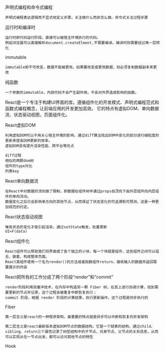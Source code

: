 声明式编程和命令式编程
```
声明式编程表达逻辑而不显式地定义步骤，关注做什么而非怎么做。命令式关注过程步骤
```
运行时和编译时
```
运行时即代码运行阶段，直接可以被宿主环境执行的代码。
例如浏览器可以直接解析document.createElment,不需要编译。编译时则需要经过再一层转化
```
immutable
```
immutable即不可改变，数据不能被更改。如果要改变或更改数据，则必须复制数据副本来更改
```
纯函数
```
一个参数的immutable，内部代码不会产生副作用，不会对外界造成影响的函数。
```

React是一个专注于构建UI界面的库。遵循组件化的开发模式、声明式编程范式和函数式编程概念，让前端应用的开发更加高效。
它的特点有虚拟DOM、单向数据流、状态驱动视图，页面组件化。

React虚拟DOM
```
利用虚拟DOM可以不用关心宿主环境的影响，通过diff算法找出DOM中变化的部分进行细粒度的更新来提高DOM更新的效率。
虚拟DOM具有提升渲染性能、跨平台等优点

diff过程
相似的两颗dom树
组件的type对比
列表key
```
React单向数据流
```
在React中对数据的流向做了限制，即数据在组件树中通过props自顶向下由外层组件向内层组件的单向流动。
数据变化之后只会影响单方向的其他节点，从而保证了状态变化的可追溯和可预测，这是一种更加规范的约定。
```
React状态驱动视图
```
唯有状态的变化才能引起渲染，通过setState触发，批量更新
UI=F(data)
```
React组件化
```
React组件可以帮助我们将界面成了各个独立的小块，每一个块就是组件，这些组件之间可以组合、嵌套，构成整体页面。
React类组件使用一个名为render()的方法或者函数组件return，接收输入的数据并返回需要展示的内容
```

React把所有的工作分成了两个阶段“render”和“commit”
```
render阶段利用双缓冲技术，在内存中构造另一颗 Fiber 树，在其上进行协调计算，找到需要更新的节点并记录，这个过程会被重复中断恢复执行；
commit 阶段，根据 render 阶段的计算结果，执行更新操作，这个过程是同步执行的
```

Fiber
```
第一层含义是react的一种程序架构，最重要的特点就是异步可以中断和恢复的并发架构

第二层含义是react最新版本虚拟DOM节点的数据结构。它是一个链表的结构，通过child、sibling、return三个属性记录了树型结构中的子节点、兄弟节点、父节点的关系信息，从而可以实现从任一节点出发，都可以访问其他节点的特性
```
Hook
```

```